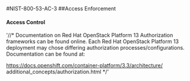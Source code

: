 #NIST-800-53-AC-3
##Access Enforcement

#### Access Control
'//*
Documentation on Red Hat OpenStack Platform 13 Authorization frameworks can be found
online. Each Red Hat OpenStack Platform 13 deployment may chose differing authorization
processes/configurations. Documentation can be found at:

https://docs.openshift.com/container-platform/3.3/architecture/
additional_concepts/authorization.html
*/'

